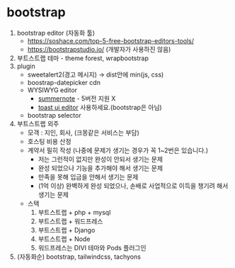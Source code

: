 # bootstrap

1. bootstrap editor (자동화 툴)
   -  https://soshace.com/top-5-free-bootstrap-editors-tools/
   -  https://bootstrapstudio.io/ (개발자가 사용하진 않음)
2. 부트스트랩 테마 - theme forest, wrapbootstrap
3. plugin
   -  sweetalert2(경고 메시지) -> dist안에 min(js, css)
   -  boostrap-datepicker cdn
   -  WYSIWYG editor
      -  [summernote](https://summernote.org) - 5버전 지원 X
      -  [toast ui editor](https://ui.toast.com/tui-editor) 사용하세요.(bootstrap은 아님)
   -  bootstrap selector
4. 부트스트랩 외주
   -  모객 : 지인, 회사, (크몽같은 서비스는 부담)
   -  호스팅 비용 산정
   -  계약서 필히 작성 (나중에 문제가 생기는 경우가 꼭 1~2번은 있습니다.)
      -  저는 그런적이 없지만 완성이 안되서 생기는 문제
      -  완성 되었으나 기능을 추가해야 해서 생기는 문제
      -  만족을 못해 입금을 안해서 생기는 문제
      -  (1억 이상) 완벽하게 완성 되었으나, 손배로 사업적으로 이득을 챙기려 해서 생기는 문제
   -  스택
      1. 부트스트랩 + php + mysql
      2. 부트스트랩 + 워드프레스
      3. 부트스트랩 + Django
      4. 부트스트랩 + Node
      5. 워드프레스는 DIVI 테마와 Pods 플러그인
5. (자동화순) bootstrap, tailwindcss, tachyons
